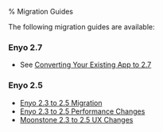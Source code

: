 % Migration Guides

The following migration guides are available:

### Enyo 2.7
* See [Converting Your Existing App to 2.7](getting-started/conversion-to-2.7.html)

### Enyo 2.5
* [Enyo 2.3 to 2.5 Migration](release-notes/migration-2.3-to-2.5.html)
* [Enyo 2.3 to 2.5 Performance Changes](release-notes/performance-2.3-to-2.5.html)
* [Moonstone 2.3 to 2.5 UX Changes](release-notes/ux-2.3-to-2.5.html)
